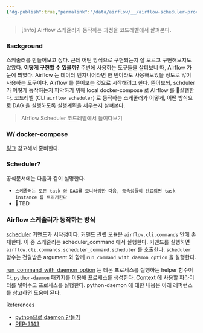 ```yaml
---
{"dg-publish":true,"permalink":"/data/airflow/__/airflow-scheduler-process/","tags":["airflow","scheduler"],"dgHomeLink":true,"dgShowBacklinks":true,"dgShowLocalGraph":true,"dgEnableSearch":true,"dgLinkPreview":true,"noteIcon":"","created":"2024-06-30T00:39:32.000+09:00"}
---
```



> [!info] Airflow 스케쥴러가 동작하는 과정을 코드레벨에서 살펴본다.

### Background
스케줄러를 만들어보고 싶다. 근데 어떤 방식으로 구현되는지 잘 모르고 구현해보지도 않았다. **어떻게 구현할 수 있을까?** 주변에 사용하는 도구들을 살펴보니 때, Airflow 가 눈에 띄였다. Airflow 는 데이터 엔지니어라면 한 번이라도 사용해보았을 정도로 많이 사용하는 도구이다. Airflow 를 뜯어보는 것으로 시작해려고 한다. 뜯어보되, schduler 가 어떻게 동작하는지 파악하기 위해 local docker-compose 로 AIrflow 를 실행한다. 코드레벨 (CLI `airflow scheduler`) 로 동작하는 스케줄러가 어떻게, 어떤 방식으로 DAG 을 실행하도록 실행계획을 세우는지 살펴본다.

> AIrflow Scheduler 코드레벨에서 들여다보기


### W/ docker-compose
[링크](https://airflow.apache.org/docs/apache-airflow/stable/howto/docker-compose/index.html) 참고해서 준비한다.


### Scheduler?
공식문서에는 다음과 같이 설명한다.
- `스케줄러는 모든 task 와 DAG를 모니터링한 다음, 종속성들이 완료되면 task instance 를 트리거한다`
- TBD


### Airflow 스케쥴러가 동작하는 방식
[scheduler](https://github.com/apache/airflow/blob/main/airflow/cli/commands/scheduler_command.py) 커맨드가 시작점이다.  커맨드 관련 모듈은 `airflow.cli.commands` 안에 존재한다. 이 중 스케줄러는 scheduler_command 에서 실행한다. 커맨드를 실행하면 `airflow.cli.commands.scheduler_command.scheduler` 를 호출한다. `scheduler` 함수는 전달받은 argument 와 함께 `run_command_with_daemon_option` 을 실행한다.

[run_command_with_daemon_option](https://github.com/apache/airflow/blob/14a613fc7dd148b9721e011ec629cb373d0d3c2e/airflow/cli/commands/daemon_utils.py#L31) 는 데몬 프로세스를 실행하는 helper 함수이다. `python-daemon` 패키지를 이용해 프로세스를 생성한다. Context 에 사용할 파라미터를 넣어주고 프로세스를 실행한다. python-daemon 에 대한 내용은 아래 레퍼런스를 참고하면 도움이 된다.


References
- [python으로 daemon 만들기](https://oddpoet.net/blog/2013/09/24/python-daemon/)
- [PEP-3143](https://peps.python.org/pep-3143)

